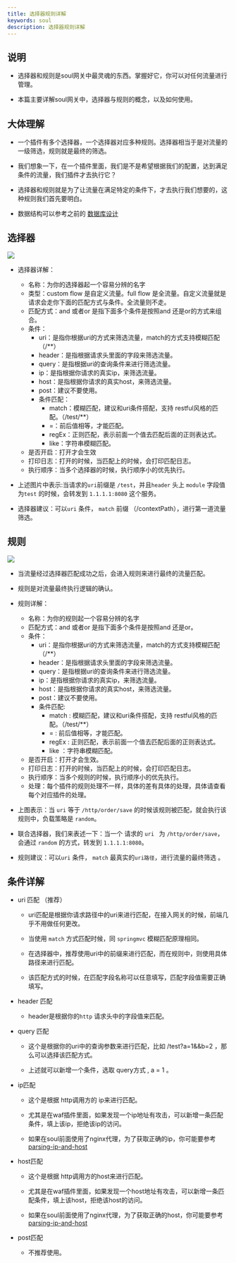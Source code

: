 ```yaml
---
title: 选择器规则详解
keywords: soul
description: 选择器规则详解
---
```


## 说明

* 选择器和规则是soul网关中最灵魂的东西。掌握好它，你可以对任何流量进行管理。

* 本篇主要详解soul网关中，选择器与规则的概念，以及如何使用。


## 大体理解

* 一个插件有多个选择器，一个选择器对应多种规则。选择器相当于是对流量的一级筛选，规则就是最终的筛选。

* 我们想象一下，在一个插件里面，我们是不是希望根据我们的配置，达到满足条件的流量，我们插件才去执行它？

* 选择器和规则就是为了让流量在满足特定的条件下，才去执行我们想要的，这种规则我们首先要明白。

* 数据结构可以参考之前的 [数据库设计](../database-design)


## 选择器 

![](https://yu199195.github.io/images/soul/selector.png)

 * 选择器详解：
 
     * 名称：为你的选择器起一个容易分辨的名字
     * 类型：custom flow 是自定义流量。full flow 是全流量。自定义流量就是请求会走你下面的匹配方式与条件。全流量则不走。
     * 匹配方式：and 或者or 是指下面多个条件是按照and 还是or的方式来组合。
     * 条件：
        * uri：是指你根据uri的方式来筛选流量，match的方式支持模糊匹配（/**）
        * header：是指根据请求头里面的字段来筛选流量。
        * query：是指根据uri的查询条件来进行筛选流量。
        * ip：是指根据你请求的真实ip，来筛选流量。
        * host：是指根据你请求的真实host，来筛选流量。
        * post：建议不要使用。
        * 条件匹配：
           * match：模糊匹配，建议和uri条件搭配，支持 restful风格的匹配。（/test/**）
           * =：前后值相等，才能匹配。
           * regEx：正则匹配，表示前面一个值去匹配后面的正则表达式。
           * like：字符串模糊匹配。         
     * 是否开启：打开才会生效
     * 打印日志：打开的时候，当匹配上的时候，会打印匹配日志。
     * 执行顺序：当多个选择器的时候，执行顺序小的优先执行。
  
 * 上述图片中表示:当请求的`uri`前缀是 `/test`，并且`header` 头上 `module` 字段值为`test` 的时候，会转发到 `1.1.1.1:8080` 这个服务。    

 * 选择器建议：可以`uri` 条件， `match` 前缀 （/contextPath），进行第一道流量筛选。
 
## 规则
 ![](https://yu199195.github.io/images/soul/rule.png)
 
 * 当流量经过选择器匹配成功之后，会进入规则来进行最终的流量匹配。
 
 * 规则是对流量最终执行逻辑的确认。
 
 * 规则详解：
     * 名称：为你的规则起一个容易分辨的名字
     * 匹配方式：and 或者or 是指下面多个条件是按照and 还是or。
     * 条件：
         * uri：是指你根据uri的方式来筛选流量，match的方式支持模糊匹配（/**）
         * header：是指根据请求头里面的字段来筛选流量。
         * query：是指根据uri的查询条件来进行筛选流量。
         * ip：是指根据你请求的真实ip，来筛选流量。
         * host：是指根据你请求的真实host，来筛选流量。
         * post：建议不要使用。
         * 条件匹配:
            * match : 模糊匹配，建议和uri条件搭配，支持 restful风格的匹配。（/test/**）
            * = : 前后值相等，才能匹配。
            * regEx : 正则匹配，表示前面一个值去匹配后面的正则表达式。
            * like ：字符串模糊匹配。 
     * 是否开启：打开才会生效。
     * 打印日志：打开的时候，当匹配上的时候，会打印匹配日志。
     * 执行顺序：当多个规则的时候，执行顺序小的优先执行。 
     * 处理：每个插件的规则处理不一样，具体的差有具体的处理，具体请查看每个对应插件的处理。

* 上图表示：当 `uri` 等于  `/http/order/save` 的时候该规则被匹配，就会执行该规则中，负载策略是 `random`。

* 联合选择器，我们来表述一下：当一个 请求的 `uri ` 为 `/http/order/save`，会通过 `random` 的方式，转发到 `1.1.1.1:8080`。

*  规则建议：可以`uri` 条件， `match` 最真实的`uri路径`，进行流量的最终筛选 。
    
    
## 条件详解

* uri 匹配 （推荐）

  * uri匹配是根据你请求路径中的uri来进行匹配，在接入网关的时候，前端几乎不用做任何更改。
  
  * 当使用 `match` 方式匹配时候，同 `springmvc` 模糊匹配原理相同。
  
  * 在选择器中，推荐使用uri中的前缀来进行匹配，而在规则中，则使用具体路径来进行匹配。
  
  * 该匹配方式的时候，在匹配字段名称可以任意填写，匹配字段值需要正确填写。
  
* header 匹配

   * header是根据你的`http` 请求头中的字段值来匹配。
  
*  query 匹配

   * 这个是根据你的uri中的查询参数来进行匹配，比如 /test?a=1&&b=2 ，那么可以选择该匹配方式。
   
   * 上述就可以新增一个条件，选取 query方式  , a   =  1  。
   
*  ip匹配

    * 这个是根据 http调用方的 ip来进行匹配。
  
    * 尤其是在waf插件里面，如果发现一个ip地址有攻击，可以新增一条匹配条件，填上该ip，拒绝该ip的访问。
  
    * 如果在soul前面使用了nginx代理，为了获取正确的ip，你可能要参考 [parsing-ip-and-host](../custom-parsing-ip-and-host)
 
* host匹配

  * 这个是根据 http调用方的host来进行匹配。
    
  * 尤其是在waf插件里面，如果发现一个host地址有攻击，可以新增一条匹配条件，填上该host，拒绝该host的访问。
    
  * 如果在soul前面使用了nginx代理，为了获取正确的host，你可能要参考 [parsing-ip-and-host](../custom-parsing-ip-and-host)
    
*  post匹配

    * 不推荐使用。

